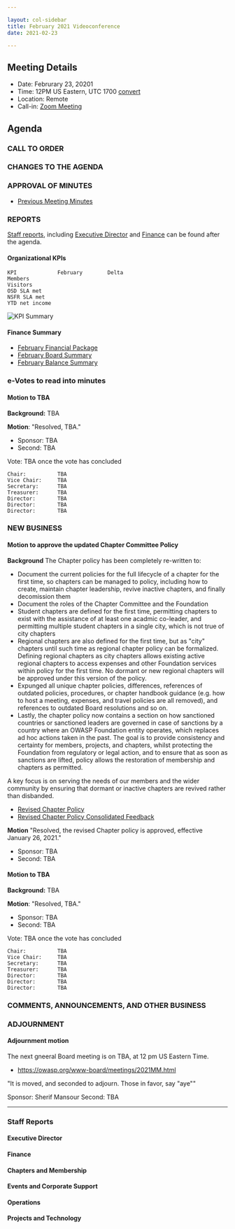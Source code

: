 ```yaml
---

layout: col-sidebar
title: February 2021 Videoconference
date: 2021-02-23

---
```


## Meeting Details

- Date: Februrary 23, 20201
- Time: 12PM US Eastern, UTC 1700 [convert](https://www.timeanddate.com/worldclock/meetingdetails.html?year=2020&month=11&day=24&hour=17&min=0&sec=0&p1=16&p2=919&p3=78&p4=136&p5=137&p6=176&p7=179)
- Location: Remote
- Call-in: [Zoom Meeting](https://zoom.us/j/675935446)

## Agenda

### CALL TO ORDER

<!--
Board Members
- Grant Ongers, Martin Knobloch, Owen Pendlebury, Sherif Mansour, Vandana Verma Sehgal, Joubin Jabbari, Bil Corry

Guests
Andrew van der Stock, Tom Pappas, Dawn Aitken, Emily Berman, Harold Blankenship, Lisa Jones, Alonna Stock, Kelly Santalucia
-->

### CHANGES TO THE AGENDA

### APPROVAL OF MINUTES

- [Previous Meeting Minutes](/www-board/minutes/202101)

### REPORTS

[Staff reports](#staff-reports), including [Executive Director](#executive-director-report) and [Finance](#finance) can be found after the agenda.

#### Organizational KPIs

```
KPI	            February        Delta
Members         
Visitors        
OSD SLA met     
NSFR SLA met    
YTD net income  
```

![KPI Summary](/www-board/attachments/YYYYMM-board-kpi-summary.png)

#### Finance Summary

- [February Financial Package](/www-board/attachments/YYYYMM-board-summary.pdf)
- [February Board Summary](/www-board/attachments/YYYYMM-board-summary.pdf)
- [February Balance Summary](/www-board/attachments/YYYYMM-balance-summary.pdf)

### e-Votes to read into minutes

#### Motion to TBA

**Background:** TBA

**Motion**: "Resolved, TBA."

- Sponsor: TBA
- Second: TBA

Vote: TBA once the vote has concluded

```
Chair:          TBA
Vice Chair:     TBA
Secretary:      TBA
Treasurer:      TBA
Director:       TBA
Director:       TBA
Director:       TBA
```

### NEW BUSINESS

#### Motion to approve the updated Chapter Committee Policy

**Background** The Chapter policy has been completely re-written to:

- Document the current policies for the full lifecycle of a chapter for the first time, so chapters can be managed to policy, including how to create, maintain chapter leadership, revive inactive chapters, and finally decomission them
- Document the roles of the Chapter Committee and the Foundation
- Student chapters are defined for the first time, permitting chapters to exist with the assistance of at least one acadmic co-leader, and permitting multiple student chapters in a single city, which is not true of city chapters
- Regional chapters are also defined for the first time, but as "city" chapters until such time as regional chapter policy can be formalized. Defining regional chapters as city chapters allows existing active regional chapters to access expenses and other Foundation services within policy for the first time. No dormant or new regional chapters will be approved under this version of the policy. 
- Expunged all unique chapter policies, differences, references of outdated policies, procedures, or chapter handbook guidance (e.g. how to host a meeting, expenses, and travel policies are all removed), and references to outdated Board resolutions and so on. 
- Lastly, the chapter policy now contains a section on how sanctioned countries or sanctioned leaders are governed in case of sanctions by a country where an OWASP Foundation entity operates, which replaces ad hoc actions taken in the past. The goal is to provide consistency and certainty for members, projects, and chapters, whilst protecting the Foundation from regulatory or legal action, and to ensure that as soon as sanctions are lifted, policy allows the restoration of membership and chapters as permitted. 

A key focus is on serving the needs of our members and the wider community by ensuring that dormant or inactive chapters are revived rather than disbanded. 

- [Revised Chapter Policy](TBA)
- [Revised Chapter Policy Consolidated Feedback](TBA)

**Motion** "Resolved, the revised Chapter policy is approved, effective January 26, 2021."

- Sponsor: TBA
- Second: TBA

#### Motion to TBA

**Background:** TBA

**Motion**: "Resolved, TBA."

- Sponsor: TBA
- Second: TBA

Vote: TBA once the vote has concluded

```
Chair:          TBA
Vice Chair:     TBA
Secretary:      TBA
Treasurer:      TBA
Director:       TBA
Director:       TBA
Director:       TBA
```

### COMMENTS, ANNOUNCEMENTS, AND OTHER BUSINESS

### ADJOURNMENT

#### Adjournment motion

The next gneeral Board meeting is on TBA, at 12 pm US Eastern Time.
- https://owasp.org/www-board/meetings/2021MM.html

"It is moved, and seconded to adjourn. Those in favor, say "aye""

Sponsor: Sherif Mansour
Second: TBA

***

### Staff Reports

#### Executive Director

#### Finance

#### Chapters and Membership

#### Events and Corporate Support

#### Operations

#### Projects and Technology

